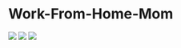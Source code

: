 # Work-From-Home-Mom

<p align='laft'>
<a href="https://www.zhihu.com/people/KatrinaLin" target="_blank"><img src="https://img.shields.io/badge/%E7%9F%A5%E4%B9%8E-%E5%90%91%E4%B8%8A%E7%9A%84%E5%A1%94%E7%9A%AE-blue"></a>
<a href="https://mp.weixin.qq.com/s/QLiq9nSpD27aG-VVd7tVuw" target="_blank"><img src="https://img.shields.io/badge/%E5%85%AC%E4%BC%97%E5%8F%B7-%E5%90%91%E4%B8%8A%E7%9A%84%E5%A1%94%E7%9A%AE-brightgreen?logo=wechat"></a>
<a href="https://xiaobot.net/p/onlinetraining" target="_blank"><img src="https://img.shields.io/badge/%E5%B0%8F%E6%8A%A5%E7%AB%A5-%E5%AE%A2%E6%9C%8D%E7%BA%BF%E4%B8%8A%E5%9F%B9%E8%AE%AD%E5%BF%85%E5%A4%87%E6%89%8B%E5%86%8C-red"></a>

</p>
